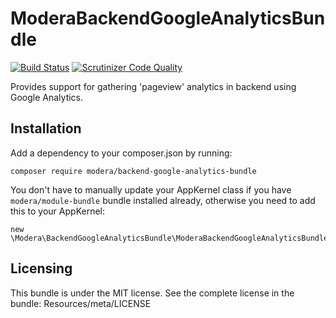 # ModeraBackendGoogleAnalyticsBundle

[![Build Status](https://travis-ci.org/modera/ModeraBackendGoogleAnalyticsBundle.svg?branch=master)](https://travis-ci.org/modera/ModeraBackendGoogleAnalyticsBundle)
[![Scrutinizer Code Quality](https://scrutinizer-ci.com/g/modera/ModeraBackendGoogleAnalyticsBundle/badges/quality-score.png?b=master)](https://scrutinizer-ci.com/g/modera/ModeraBackendGoogleAnalyticsBundle/?branch=master)

Provides support for gathering 'pageview' analytics in backend using Google Analytics.

## Installation

Add a dependency to your composer.json by running:

    composer require modera/backend-google-analytics-bundle

You don't have to manually update your AppKernel class if you have `modera/module-bundle` bundle installed already, otherwise
you need to add this to your AppKernel:

    new \Modera\BackendGoogleAnalyticsBundle\ModeraBackendGoogleAnalyticsBundle(),

## Licensing

This bundle is under the MIT license. See the complete license in the bundle:
Resources/meta/LICENSE